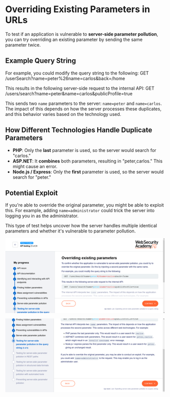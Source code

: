 # Overriding Existing Parameters in URLs

To test if an application is vulnerable to **server-side parameter pollution**, you can try overriding an existing parameter by sending the same parameter twice.

## Example Query String

For example, you could modify the query string to the following:
GET /userSearch?name=peter%26name=carlos&back=/home

This results in the following server-side request to the internal API:
GET /users/search?name=peter&name=carlos&publicProfile=true

  

This sends two `name` parameters to the server: `name=peter` and `name=carlos`. The impact of this depends on how the server processes these duplicates, and this behavior varies based on the technology used.

## How Different Technologies Handle Duplicate Parameters

- **PHP**: Only the **last** parameter is used, so the server would search for "carlos."
- **ASP.NET**: It **combines** both parameters, resulting in "peter,carlos." This might cause an error.
- **Node.js / Express**: Only the **first** parameter is used, so the server would search for "peter."

## Potential Exploit

If you're able to override the original parameter, you might be able to exploit this. For example, adding `name=administrator` could trick the server into logging you in as the administrator.

This type of test helps uncover how the server handles multiple identical parameters and whether it's vulnerable to parameter pollution.

![Invalid Params](https://github.com/LanZeroth/Portswigger-Writeups/blob/main/Images/override-params1.png)

![Invalid Params](https://github.com/LanZeroth/Portswigger-Writeups/blob/main/Images/override-params2.png)
